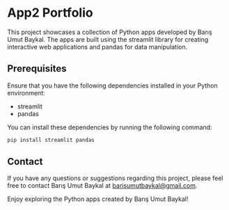 # App2 Portfolio
This project showcases a collection of Python apps developed by Barış Umut Baykal. The apps are built using the streamlit library for creating interactive web applications and pandas for data manipulation.

## Prerequisites
Ensure that you have the following dependencies installed in your Python environment:

- streamlit
- pandas

You can install these dependencies by running the following command:

```bash
pip install streamlit pandas
```

## Contact
If you have any questions or suggestions regarding this project, please feel free to contact Barış Umut Baykal at barisumutbaykal@gmail.com.

Enjoy exploring the Python apps created by Barış Umut Baykal!
